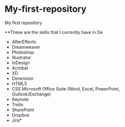 # My-first-repository
My first repository

**These are the skills that I currently have in De
* AfterEffects
* Dreamweaver
* Photoshop
* Illustrator
* InDesign
* Acrobat
* XD
* Dimension
* HTML5
* CSS Microsoft Office Suite (Word, Excel, PowerPoint,  Outlook/Exchange)
* Keynote
* Trello
* SharePoint
* Dropbox
* Jira*
